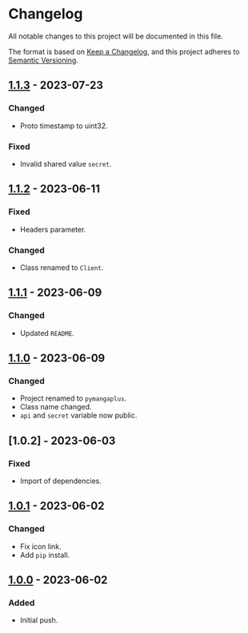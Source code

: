 # Changelog

All notable changes to this project will be documented in this file.

The format is based on [Keep a Changelog](https://keepachangelog.com/en/1.0.0/), and this project adheres
to [Semantic Versioning](https://semver.org/spec/v2.0.0.html).

## [1.1.3] - 2023-07-23

### Changed

- Proto timestamp to uint32.

### Fixed

- Invalid shared value `secret`.

## [1.1.2] - 2023-06-11

### Fixed

- Headers parameter.

### Changed

- Class renamed to `Client`.

## [1.1.1] - 2023-06-09

### Changed

- Updated `README`.

## [1.1.0] - 2023-06-09

### Changed

- Project renamed to `pymangaplus`.
- Class name changed.
- `api` and `secret` variable now public.

## [1.0.2] - 2023-06-03

### Fixed

- Import of dependencies.

## [1.0.1] - 2023-06-02

### Changed

- Fix icon link.
- Add `pip` install.

## [1.0.0] - 2023-06-02

### Added

- Initial push.

[1.1.3]: https://github.com/hyugogirubato/pymangaplus/releases/tag/v1.1.3
[1.1.2]: https://github.com/hyugogirubato/pymangaplus/releases/tag/v1.1.2
[1.1.1]: https://github.com/hyugogirubato/pymangaplus/releases/tag/v1.1.1
[1.1.0]: https://github.com/hyugogirubato/pymangaplus/releases/tag/v1.1.0
[1.0.1]: https://github.com/hyugogirubato/pymangaplus/releases/tag/v1.0.2
[1.0.1]: https://github.com/hyugogirubato/pymangaplus/releases/tag/v1.0.1
[1.0.0]: https://github.com/hyugogirubato/pymangaplus/releases/tag/v1.0.0
